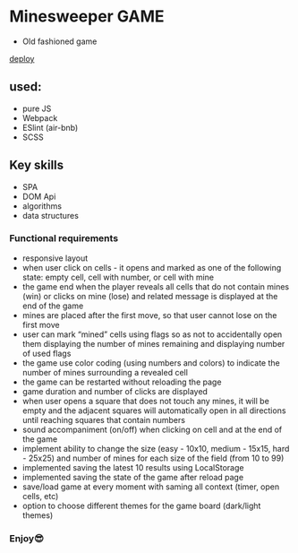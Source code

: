 # Minesweeper GAME

* Old fashioned game

[deploy](https://glitch-surfer.github.io/minesweeper/)

## used:
- pure JS
- Webpack
- ESlint (air-bnb)
- SCSS

## Key skills
- SPA
- DOM Api
- algorithms
- data structures

### Functional requirements

- responsive layout
- when user click on cells - it opens and marked as one of the following state: empty cell, cell with number, or cell with mine
- the game end when the player reveals all cells that do not contain mines (win) or clicks on mine (lose) and related message is displayed at the end of the game
- mines are placed after the first move, so that user cannot lose on the first move
- user can mark “mined” cells using flags so as not to accidentally open them displaying the number of mines remaining and displaying number of used flags
- the game use color coding (using numbers and colors) to indicate the number of mines surrounding a revealed cell
- the game can be restarted without reloading the page
- game duration and number of clicks are displayed
- when user opens a square that does not touch any mines, it will be empty and the adjacent squares will automatically open in all directions until reaching squares that contain numbers
- sound accompaniment (on/off) when clicking on cell and at the end of the game
- implement ability to change the size (easy - 10x10, medium - 15x15, hard - 25x25) and number of mines for each size of the field (from 10 to 99)
- implemented saving the latest 10 results using LocalStorage
- implemented saving the state of the game after reload page
- save/load game at every moment with saming all context (timer, open cells, etc)
- option to choose different themes for the game board (dark/light themes)

### Enjoy😎 

